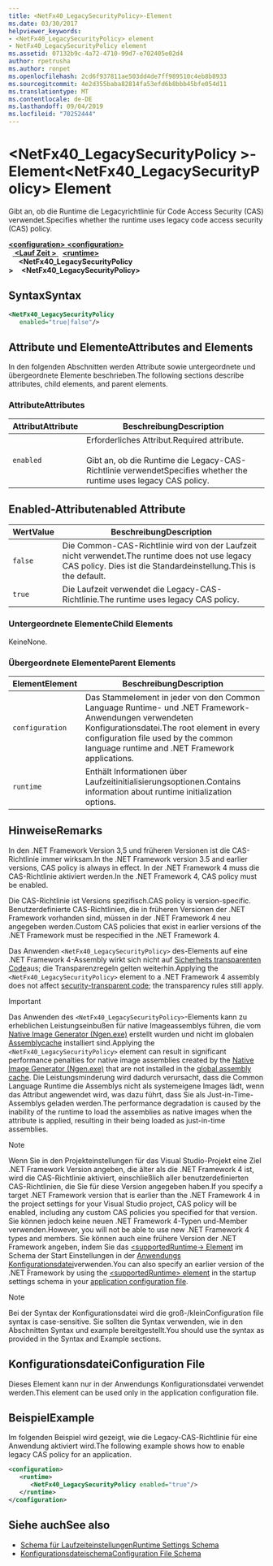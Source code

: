```yaml
---
title: <NetFx40_LegacySecurityPolicy>-Element
ms.date: 03/30/2017
helpviewer_keywords:
- <NetFx40_LegacySecurityPolicy> element
- NetFx40_LegacySecurityPolicy element
ms.assetid: 07132b9c-4a72-4710-99d7-e702405e02d4
author: rpetrusha
ms.author: ronpet
ms.openlocfilehash: 2cd6f937811ae503dd4de7ff989510c4eb8b8933
ms.sourcegitcommit: 4e2d355baba82814fa53efd6b8bbb45bfe054d11
ms.translationtype: MT
ms.contentlocale: de-DE
ms.lasthandoff: 09/04/2019
ms.locfileid: "70252444"
---
```

# <a name="netfx40_legacysecuritypolicy-element"></a><span data-ttu-id="aab6c-102">\<NetFx40_LegacySecurityPolicy >-Element</span><span class="sxs-lookup"><span data-stu-id="aab6c-102">\<NetFx40_LegacySecurityPolicy> Element</span></span>

<span data-ttu-id="aab6c-103">Gibt an, ob die Runtime die Legacyrichtlinie für Code Access Security (CAS) verwendet.</span><span class="sxs-lookup"><span data-stu-id="aab6c-103">Specifies whether the runtime uses legacy code access security (CAS) policy.</span></span>

<span data-ttu-id="aab6c-104">[ **\<configuration>** ](../configuration-element.md)</span><span class="sxs-lookup"><span data-stu-id="aab6c-104">[**\<configuration>**](../configuration-element.md)</span></span>\
<span data-ttu-id="aab6c-105">&nbsp;&nbsp;[ **\<Lauf Zeit >** ](runtime-element.md)</span><span class="sxs-lookup"><span data-stu-id="aab6c-105">&nbsp;&nbsp;[**\<runtime>**](runtime-element.md)</span></span>\
<span data-ttu-id="aab6c-106">&nbsp;&nbsp;&nbsp;&nbsp; **\<NetFx40_LegacySecurityPolicy >**</span><span class="sxs-lookup"><span data-stu-id="aab6c-106">&nbsp;&nbsp;&nbsp;&nbsp;**\<NetFx40_LegacySecurityPolicy>**</span></span>  

## <a name="syntax"></a><span data-ttu-id="aab6c-107">Syntax</span><span class="sxs-lookup"><span data-stu-id="aab6c-107">Syntax</span></span>

```xml
<NetFx40_LegacySecurityPolicy
   enabled="true|false"/>
```

## <a name="attributes-and-elements"></a><span data-ttu-id="aab6c-108">Attribute und Elemente</span><span class="sxs-lookup"><span data-stu-id="aab6c-108">Attributes and Elements</span></span>

<span data-ttu-id="aab6c-109">In den folgenden Abschnitten werden Attribute sowie untergeordnete und übergeordnete Elemente beschrieben.</span><span class="sxs-lookup"><span data-stu-id="aab6c-109">The following sections describe attributes, child elements, and parent elements.</span></span>

### <a name="attributes"></a><span data-ttu-id="aab6c-110">Attribute</span><span class="sxs-lookup"><span data-stu-id="aab6c-110">Attributes</span></span>

|<span data-ttu-id="aab6c-111">Attribut</span><span class="sxs-lookup"><span data-stu-id="aab6c-111">Attribute</span></span>|<span data-ttu-id="aab6c-112">Beschreibung</span><span class="sxs-lookup"><span data-stu-id="aab6c-112">Description</span></span>|
|---------------|-----------------|
|`enabled`|<span data-ttu-id="aab6c-113">Erforderliches Attribut.</span><span class="sxs-lookup"><span data-stu-id="aab6c-113">Required attribute.</span></span><br /><br /> <span data-ttu-id="aab6c-114">Gibt an, ob die Runtime die Legacy-CAS-Richtlinie verwendet</span><span class="sxs-lookup"><span data-stu-id="aab6c-114">Specifies whether the runtime uses legacy CAS policy.</span></span>|

## <a name="enabled-attribute"></a><span data-ttu-id="aab6c-115">Enabled-Attribut</span><span class="sxs-lookup"><span data-stu-id="aab6c-115">enabled Attribute</span></span>

|<span data-ttu-id="aab6c-116">Wert</span><span class="sxs-lookup"><span data-stu-id="aab6c-116">Value</span></span>|<span data-ttu-id="aab6c-117">Beschreibung</span><span class="sxs-lookup"><span data-stu-id="aab6c-117">Description</span></span>|
|-----------|-----------------|
|`false`|<span data-ttu-id="aab6c-118">Die Common-CAS-Richtlinie wird von der Laufzeit nicht verwendet.</span><span class="sxs-lookup"><span data-stu-id="aab6c-118">The runtime does not use legacy CAS policy.</span></span> <span data-ttu-id="aab6c-119">Dies ist die Standardeinstellung.</span><span class="sxs-lookup"><span data-stu-id="aab6c-119">This is the default.</span></span>|
|`true`|<span data-ttu-id="aab6c-120">Die Laufzeit verwendet die Legacy-CAS-Richtlinie.</span><span class="sxs-lookup"><span data-stu-id="aab6c-120">The runtime uses legacy CAS policy.</span></span>|

### <a name="child-elements"></a><span data-ttu-id="aab6c-121">Untergeordnete Elemente</span><span class="sxs-lookup"><span data-stu-id="aab6c-121">Child Elements</span></span>

<span data-ttu-id="aab6c-122">Keine</span><span class="sxs-lookup"><span data-stu-id="aab6c-122">None.</span></span>

### <a name="parent-elements"></a><span data-ttu-id="aab6c-123">Übergeordnete Elemente</span><span class="sxs-lookup"><span data-stu-id="aab6c-123">Parent Elements</span></span>

|<span data-ttu-id="aab6c-124">Element</span><span class="sxs-lookup"><span data-stu-id="aab6c-124">Element</span></span>|<span data-ttu-id="aab6c-125">Beschreibung</span><span class="sxs-lookup"><span data-stu-id="aab6c-125">Description</span></span>|
|-------------|-----------------|
|`configuration`|<span data-ttu-id="aab6c-126">Das Stammelement in jeder von den Common Language Runtime- und .NET Framework-Anwendungen verwendeten Konfigurationsdatei.</span><span class="sxs-lookup"><span data-stu-id="aab6c-126">The root element in every configuration file used by the common language runtime and .NET Framework applications.</span></span>|
|`runtime`|<span data-ttu-id="aab6c-127">Enthält Informationen über Laufzeitinitialisierungsoptionen.</span><span class="sxs-lookup"><span data-stu-id="aab6c-127">Contains information about runtime initialization options.</span></span>|

## <a name="remarks"></a><span data-ttu-id="aab6c-128">Hinweise</span><span class="sxs-lookup"><span data-stu-id="aab6c-128">Remarks</span></span>

<span data-ttu-id="aab6c-129">In den .NET Framework Version 3,5 und früheren Versionen ist die CAS-Richtlinie immer wirksam.</span><span class="sxs-lookup"><span data-stu-id="aab6c-129">In the .NET Framework version 3.5 and earlier versions, CAS policy is always in effect.</span></span> <span data-ttu-id="aab6c-130">In der .NET Framework 4 muss die CAS-Richtlinie aktiviert werden.</span><span class="sxs-lookup"><span data-stu-id="aab6c-130">In the .NET Framework 4, CAS policy must be enabled.</span></span>

<span data-ttu-id="aab6c-131">Die CAS-Richtlinie ist Versions spezifisch.</span><span class="sxs-lookup"><span data-stu-id="aab6c-131">CAS policy is version-specific.</span></span> <span data-ttu-id="aab6c-132">Benutzerdefinierte CAS-Richtlinien, die in früheren Versionen der .NET Framework vorhanden sind, müssen in der .NET Framework 4 neu angegeben werden.</span><span class="sxs-lookup"><span data-stu-id="aab6c-132">Custom CAS policies that exist in earlier versions of the .NET Framework must be respecified in the .NET Framework 4.</span></span>

<span data-ttu-id="aab6c-133">Das Anwenden `<NetFx40_LegacySecurityPolicy>` des-Elements auf eine .NET Framework 4-Assembly wirkt sich nicht auf [Sicherheits transparenten Code](../../../misc/security-transparent-code.md)aus; die Transparenzregeln gelten weiterhin.</span><span class="sxs-lookup"><span data-stu-id="aab6c-133">Applying the `<NetFx40_LegacySecurityPolicy>` element to a .NET Framework 4 assembly does not affect [security-transparent code](../../../misc/security-transparent-code.md); the transparency rules still apply.</span></span>

> [!IMPORTANT]
> <span data-ttu-id="aab6c-134">Das Anwenden des `<NetFx40_LegacySecurityPolicy>`-Elements kann zu erheblichen Leistungseinbußen für native Imageassemblys führen, die vom [Native Image Generator (Ngen.exe)](../../../tools/ngen-exe-native-image-generator.md) erstellt wurden und nicht im globalen [Assemblycache](../../../app-domains/gac.md) installiert sind.</span><span class="sxs-lookup"><span data-stu-id="aab6c-134">Applying the `<NetFx40_LegacySecurityPolicy>` element can result in significant performance penalties for native image assemblies created by the [Native Image Generator (Ngen.exe)](../../../tools/ngen-exe-native-image-generator.md) that are not installed in the [global assembly cache](../../../app-domains/gac.md).</span></span> <span data-ttu-id="aab6c-135">Die Leistungsminderung wird dadurch verursacht, dass die Common Language Runtime die Assemblys nicht als systemeigene Images lädt, wenn das Attribut angewendet wird, was dazu führt, dass Sie als Just-in-Time-Assemblys geladen werden.</span><span class="sxs-lookup"><span data-stu-id="aab6c-135">The performance degradation is caused by the inability of the runtime to load the assemblies as native images when the attribute is applied, resulting in their being loaded as just-in-time assemblies.</span></span>

> [!NOTE]
> <span data-ttu-id="aab6c-136">Wenn Sie in den Projekteinstellungen für das Visual Studio-Projekt eine Ziel .NET Framework Version angeben, die älter als die .NET Framework 4 ist, wird die CAS-Richtlinie aktiviert, einschließlich aller benutzerdefinierten CAS-Richtlinien, die Sie für diese Version angegeben haben.</span><span class="sxs-lookup"><span data-stu-id="aab6c-136">If you specify a target .NET Framework version that is earlier than the .NET Framework 4 in the project settings for your Visual Studio project, CAS policy will be enabled, including any custom CAS policies you specified for that version.</span></span> <span data-ttu-id="aab6c-137">Sie können jedoch keine neuen .NET Framework 4-Typen und-Member verwenden.</span><span class="sxs-lookup"><span data-stu-id="aab6c-137">However, you will not be able to use new .NET Framework 4 types and members.</span></span> <span data-ttu-id="aab6c-138">Sie können auch eine frühere Version der .NET Framework angeben, indem Sie das [ \<supportedRuntime-> Element](../startup/supportedruntime-element.md) im Schema der Start Einstellungen in der [Anwendungs Konfigurationsdatei](../../index.md)verwenden.</span><span class="sxs-lookup"><span data-stu-id="aab6c-138">You can also specify an earlier version of the .NET Framework by using the [\<supportedRuntime> element](../startup/supportedruntime-element.md) in the startup settings schema in your [application configuration file](../../index.md).</span></span>

> [!NOTE]
> <span data-ttu-id="aab6c-139">Bei der Syntax der Konfigurationsdatei wird die groß-/klein</span><span class="sxs-lookup"><span data-stu-id="aab6c-139">Configuration file syntax is case-sensitive.</span></span> <span data-ttu-id="aab6c-140">Sie sollten die Syntax verwenden, wie in den Abschnitten Syntax und example bereitgestellt.</span><span class="sxs-lookup"><span data-stu-id="aab6c-140">You should use the syntax as provided in the Syntax and Example sections.</span></span>

## <a name="configuration-file"></a><span data-ttu-id="aab6c-141">Konfigurationsdatei</span><span class="sxs-lookup"><span data-stu-id="aab6c-141">Configuration File</span></span>

<span data-ttu-id="aab6c-142">Dieses Element kann nur in der Anwendungs Konfigurationsdatei verwendet werden.</span><span class="sxs-lookup"><span data-stu-id="aab6c-142">This element can be used only in the application configuration file.</span></span>

## <a name="example"></a><span data-ttu-id="aab6c-143">Beispiel</span><span class="sxs-lookup"><span data-stu-id="aab6c-143">Example</span></span>

<span data-ttu-id="aab6c-144">Im folgenden Beispiel wird gezeigt, wie die Legacy-CAS-Richtlinie für eine Anwendung aktiviert wird.</span><span class="sxs-lookup"><span data-stu-id="aab6c-144">The following example shows how to enable legacy CAS policy for an application.</span></span>

```xml
<configuration>
   <runtime>
      <NetFx40_LegacySecurityPolicy enabled="true"/>
   </runtime>
</configuration>
```

## <a name="see-also"></a><span data-ttu-id="aab6c-145">Siehe auch</span><span class="sxs-lookup"><span data-stu-id="aab6c-145">See also</span></span>

- [<span data-ttu-id="aab6c-146">Schema für Laufzeiteinstellungen</span><span class="sxs-lookup"><span data-stu-id="aab6c-146">Runtime Settings Schema</span></span>](index.md)
- [<span data-ttu-id="aab6c-147">Konfigurationsdateischema</span><span class="sxs-lookup"><span data-stu-id="aab6c-147">Configuration File Schema</span></span>](../index.md)
